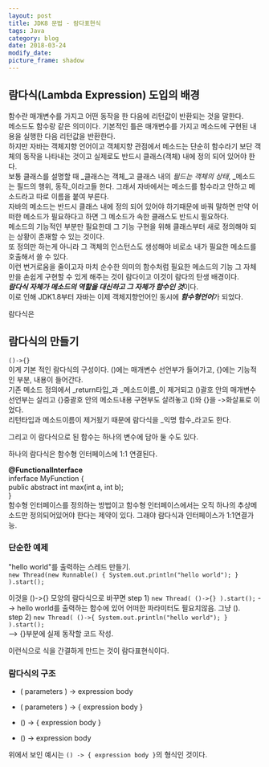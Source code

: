 ```yaml
---
layout: post
title: JDK8 문법 - 람다표현식
tags: Java
category: blog
date: 2018-03-24
modify_date: 
picture_frame: shadow
---
```

## 람다식(Lambda Expression) 도입의 배경
함수란 매개변수를 가지고 어떤 동작을 한 다음에 리턴값이 반환되는 것을 말한다.   
메소드도 함수랑 같은 의미이다. 기본적인 틀은 매개변수를 가지고 메소드에 구현된 내용을 실행한 다음 리턴값을 반환한다.  
하지만 자바는 객체지향 언어이고 객체지향 관점에서 메소드는 단순히 함수라기 보단 객체의 동작을 나타내는 것이고 실제로도 반드시 클래스(객체) 내에 정의 되어 있어야 한다.  
보통 클래스를 설명할 때 _클래스는 객체_고 클래스 내의 _필드는 객체의 상태_, _메소드는 필드의 행위, 동작_이라고들 한다. 그래서 자바에서는 메소드를 함수라고 안하고 메소드라고 따로 이름을 붙여 부른다.  
자바의 메소드는 반드시 클래스 내에 정의 되어 있어야 하기때문에 바꿔 말하면 만약 어떠한 메소드가 필요하다고 하면 그 메소드가 속한 클래스도 반드시 필요하다.   
메소드의 기능적인 부분만 필요한데 그 기능 구현을 위해 클래스부터 새로 정의해야 되는 상황이 존재할 수 있는 것이다.  
또 정의만 하는게 아니라 그 객체의 인스턴스도 생성해야 비로소 내가 필요한 메소드를 호출해서 쓸 수 있다.   
이런 번거로움을 줄이고자 마치 순수한 의미의 함수처럼 필요한 메소드의 기능 그 자체만을 손쉽게 구현할 수 있게 해주는 것이 람다이고 이것이 람다의 탄생 배경이다.  
***람다식 자체가 메소드의 역할을 대신하고 그 자체가 함수인 것***이다.  
이로 인해 JDK1.8부터 자바는 이제 객체지향언어인 동시에 ***함수형언어***가 되었다.   
  
람다식은 
   
## 람다식의 만들기
```()->{}```  
이게 기본 적인 람다식의 구성이다.  ()에는 매개변수 선언부가 들어가고, {}에는 기능적인 부분, 내용이 들어간다.   
기존 메소드 정의에서 _return타입_과 _메소드이름_이 제거되고 ()괄호 안의 매개변수 선언부는 살리고 {}중괄호 안의 메소드내용 구현부도 살려놓고 ()와 {}을 ->화살표로 이었다.  
리턴타입과 메소드이름이 제거됬기 때문에 람다식을 _익명 함수_라고도 한다.   
  
그리고 이 람다식으로 된 함수는 하나의 변수에 담아 둘 수도 있다.  

하나의 람다식은 함수형 인터페이스에 1:1 연결된다.  

**@FunctionalInterface**  
inferface MyFunction {  
  public abstract int max(int a, int b);  
}   
함수형 인터페이스를 정의하는 방법이고 함수형 인터페이스에서는 오직 하나의 추상메소드만 정의되어있어야 한다는 제약이 있다. 그래야 람다식과 인터페이스가 1:1연결가능.  






### 단순한 예제
"hello world"를 출력하는 스레드 만들기.  
```new Thread(new Runnable() { System.out.println("hello world"); } ).start();```
  
 이것을 ()->{} 모양의 람다식으로 바꾸면 
 step 1) ```new Thread( ()->{} ).start();``` 
 --> hello world를 출력하는 함수에 있어 어떠한 파라미터도 필요치않음. 그냥 ().   
 step 2) ```new Thread( ()->{ System.out.println("hello world"); } ).start();```   
 --> {}부분에 실제 동작할 코드 작성.   
   
 이런식으로 식을 간결하게 만드는 것이 람다표현식이다.  
  
### 람다식의 구조
* ( parameters ) -> expression body  
  
* ( parameters ) -> { expression body }  
  
* () -> { expression body }
  
* () -> expression body
  
위에서 보인 예시는 ```() -> { expression body }```의 형식인 것이다.   


